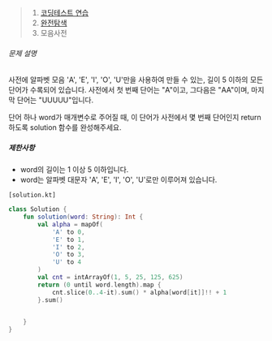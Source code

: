 > 1. [코딩테스트 연습](https://school.programmers.co.kr/learn/challenges)
> 2. [완전탐색](https://school.programmers.co.kr/learn/courses/30/parts/12230)
> 3. 모음사전



###### 문제 설명

사전에 알파벳 모음 'A', 'E', 'I', 'O', 'U'만을 사용하여 만들 수 있는, 길이 5 이하의 모든 단어가 수록되어 있습니다. 사전에서 첫 번째 단어는 "A"이고, 그다음은 "AA"이며, 마지막 단어는 "UUUUU"입니다.

단어 하나 word가 매개변수로 주어질 때, 이 단어가 사전에서 몇 번째 단어인지 return 하도록 solution 함수를 완성해주세요.

##### 제한사항

- word의 길이는 1 이상 5 이하입니다.
- word는 알파벳 대문자 'A', 'E', 'I', 'O', 'U'로만 이루어져 있습니다.



`[solution.kt]`

```kotlin
class Solution {
    fun solution(word: String): Int {
        val alpha = mapOf(
            'A' to 0,
            'E' to 1,
            'I' to 2,
            'O' to 3,
            'U' to 4
        )
        val cnt = intArrayOf(1, 5, 25, 125, 625)
        return (0 until word.length).map {
            cnt.slice(0..4-it).sum() * alpha[word[it]]!! + 1
        }.sum()
        

    }
}
```

